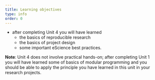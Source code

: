 ```yaml
---
title: Learning objectives
type: info
order: 0
---
```

- after completing Unit 4 you will have learned 
  - the basics of reproducible research 
  - the basics of project design 
  - some important eScience best practices. 

 **Note**: Unit 4 does not involve practical hands-on; after completing Unit 1 you will have learned some of basics of modular programming and you should be able to apply the principle you have learned in this unit in your research projects.  

